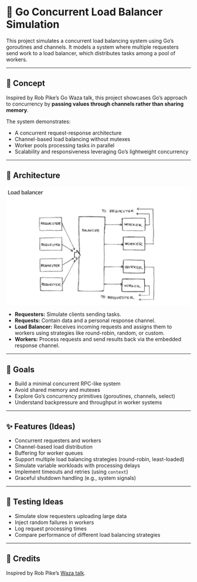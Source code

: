 # 🚦 Go Concurrent Load Balancer Simulation

This project simulates a concurrent load balancing system using Go’s goroutines and channels. It models a system where multiple requesters send work to a load balancer, which distributes tasks among a pool of workers.

---

## 🧠 Concept

Inspired by Rob Pike’s Go Waza talk, this project showcases Go’s approach to concurrency by **passing values through channels rather than sharing memory**.

The system demonstrates:  

- A concurrent request-response architecture  
- Channel-based load balancing without mutexes  
- Worker pools processing tasks in parallel  
- Scalability and responsiveness leveraging Go’s lightweight concurrency  

---

## 📐 Architecture

![architecture.png](architecture.png)

- **Requesters:** Simulate clients sending tasks.  
- **Requests:** Contain data and a personal response channel.  
- **Load Balancer:** Receives incoming requests and assigns them to workers using strategies like round-robin, random, or custom.  
- **Workers:** Process requests and send results back via the embedded response channel.  

---

## 🎯 Goals

- Build a minimal concurrent RPC-like system  
- Avoid shared memory and mutexes  
- Explore Go’s concurrency primitives (goroutines, channels, select)  
- Understand backpressure and throughput in worker systems  

---

## ✨ Features (Ideas)

- Concurrent requesters and workers  
- Channel-based load distribution  
- Buffering for worker queues  
- Support multiple load balancing strategies (round-robin, least-loaded)  
- Simulate variable workloads with processing delays  
- Implement timeouts and retries (using `context`)  
- Graceful shutdown handling (e.g., system signals)  

---

## 🧪 Testing Ideas

- Simulate slow requesters uploading large data  
- Inject random failures in workers  
- Log request processing times  
- Compare performance of different load balancing strategies  

---

## 💬 Credits

Inspired by Rob Pike’s [Waza talk](https://go.dev/talks/2012/waza.slide).
